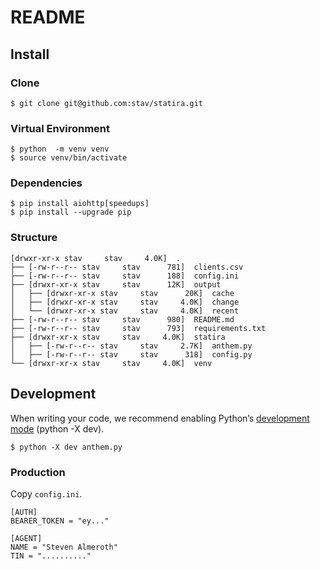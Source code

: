 # README

## Install

### Clone

    $ git clone git@github.com:stav/statira.git

### Virtual Environment

    $ python  -m venv venv
    $ source venv/bin/activate

### Dependencies

    $ pip install aiohttp[speedups]
    $ pip install --upgrade pip

### Structure

    [drwxr-xr-x stav     stav     4.0K]  .
    ├── [-rw-r--r-- stav     stav      781]  clients.csv
    ├── [-rw-r--r-- stav     stav      188]  config.ini
    ├── [drwxr-xr-x stav     stav      12K]  output
    │   ├── [drwxr-xr-x stav     stav      20K]  cache
    │   ├── [drwxr-xr-x stav     stav     4.0K]  change
    │   └── [drwxr-xr-x stav     stav     4.0K]  recent
    ├── [-rw-r--r-- stav     stav      980]  README.md
    ├── [-rw-r--r-- stav     stav      793]  requirements.txt
    ├── [drwxr-xr-x stav     stav     4.0K]  statira
    │   ├── [-rw-r--r-- stav     stav     2.7K]  anthem.py
    │   ├── [-rw-r--r-- stav     stav      318]  config.py
    └── [drwxr-xr-x stav     stav     4.0K]  venv

## Development

When writing your code, we recommend enabling Python’s [development mode][1] (python -X dev).

    $ python -X dev anthem.py

### Production

Copy `config.ini`.

    [AUTH]
    BEARER_TOKEN = "ey..."

    [AGENT]
    NAME = "Steven Almeroth"
    TIN = ".........."


[1]: https://docs.python.org/3/library/devmode.html
